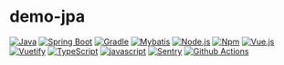 # demo-jpa

[![Java](https://img.shields.io/badge/Java-v17-red.svg?&logo=java)](https://www.oracle.com/java/technologies/downloads/)
[![Spring Boot](https://img.shields.io/badge/Spring%20Boot-v2.5-deepgreen.svg?&logo=spring)](https://spring.io/projects/spring-boot)
[![Gradle](https://img.shields.io/badge/Gradle-v7.2-darkblue.svg?&logo=apache)](https://gradle.org/)
[![Mybatis](https://img.shields.io/badge/mybatis-v3.5-deepgreen.svg?&logo=mybatis)](https://blog.mybatis.org/)
[![Node.js](https://img.shields.io/badge/Node.js-v14-darkgreen.svg?logo=node.js)](https://nodejs.org/)
[![Npm](https://img.shields.io/badge/npm-v6-blue.svg?logo=npm)](https://nodejs.org/)
[![Vue.js](https://img.shields.io/badge/Vue.js-v2.6-deepgreen.svg?logo=vue.js)](https://kr.vuejs.org/v2/guide/index.html)
[![Vuetify](https://img.shields.io/badge/Vuetify-v2.5-blue.svg?logo=vuetify)](https://vuetifyjs.com/)
[![TypeScript](https://img.shields.io/badge/TypeScript-v4.4-blue.svg?logo=typescript)](https://www.typescriptlang.org/)
[![javascript](https://img.shields.io/badge/javascript-ESNext-orange.svg)]()
[![Sentry](https://img.shields.io/badge/Monitorning-Sentry-purple.svg)](https://sentry.io/)
[![Github Actions](https://img.shields.io/badge/CI/CD-Github%20Actions-black.svg)](https://github.com/features/actions)
